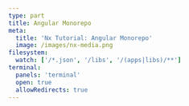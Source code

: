 ```yaml
---
type: part
title: Angular Monorepo
meta:
  title: 'Nx Tutorial: Angular Monorepo'
  image: /images/nx-media.png
filesystem:
  watch: ['/*.json', '/libs', '/(apps|libs)/**']
terminal:
  panels: 'terminal'
  open: true
  allowRedirects: true
---
```

